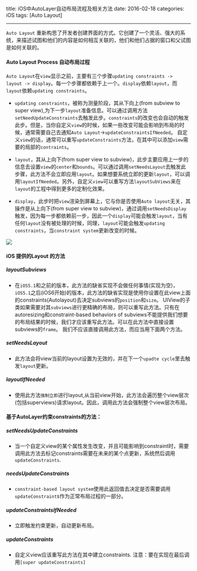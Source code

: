 title: iOS中AutoLayer自动布局流程及相关方法
date: 2016-02-18 
categories: iOS
tags: [Auto Layout]

---

`Auto Layout`  重新构思了开发者创建界面的方式。它创建了一个灵活、强大的系统，来描述试图和他们的内容是如何相互关联的，他们和他们占据的窗口和父试图是如何关联的。

<!-- more --> 

#### Auto Layout Process 自动布局过程

`Auto Layout`在`view`显示之前，主要有三个步骤`updating constraints -> layout -> display`。每一个步骤都依赖于上一个。`display`依赖`layout`，而`layout`依赖`updating constraints`。 

+ `updating constraints`，被称为测量阶段，其从下向上(from subview to super view),为下一步`layout`准备信息。可以通过调用方法`setNeedUpdateConstraints`去触发此步。`constraints`的改变也会自动的触发此步。但是，当你自定义`view`的时候，如果一些改变可能会影响到布局的时候，通常需要自己去通知`Auto Layout`->`updateConstraintsIfNeeded`。
自定义`view`的话，通常可以重写`updateConstraints`方法，在其中可以添加`view`需要的局部的`contraints`。

+ `layout`，其从上向下(from super view to subview)，此步主要应用上一步的信息去设置`view`的`center`和`bounds`。可以通过调用`setNeedsLayout`去触发此步骤，此方法不会立即应用`layout`。如果想要系统立即的更新`layout`，可以调用`layoutIfNeeded`。另外，自定义`view`可以重写方法`layoutSubViews`来在`layout`的工程中得到更多的定制化效果。

+ `display`，此步时把`view`渲染到屏幕上，它与你是否使用`Auto layout`无关，其操作是从上向下(from super view to subview)，通过调用`setNeedsDisplay`触发，因为每一步都依赖前一步，因此一个`display`可能会触发`layout`，当有任何`layout`没有被处理的时候，同理，`layout`可能会触发`updating constraints`，当`constraint system`更新改变的时候。


![](http://7xt3bw.com1.z0.glb.clouddn.com/4.png-water)

#### iOS 提供的Layout 的方法

##### layoutSubviews

- 在`iOS5.1`和之前的版本，此方法的缺省实现不会做任何事情(实现为空)，`iOS5.1`之后(iOS6开始)的版本，此方法的缺省实现是使用你设置在此view上面的constraints(Autolayout)去决定subviews的`position`和`size`。 UIView的子类如果需要对其`subviews`进行更精确的布局，则可以重写此方法。只有在autoresizing和constraint-based behaviors of subviews不能提供我们想要的布局结果的时候，我们才应该重写此方法。可以在此方法中直接设置subviews的`frame`。 我们不应该直接调用此方法，而应当用下面两个方法。

##### setNeedsLayout

- 此方法会将view当前的layout设置为无效的，并在下一个`upadte cycle`里去触发`layout`更新。

##### layoutIfNeeded

- 使用此方法`强制立即`进行layout,从当前view开始，此方法会遍历整个view层次(包括superviews)请求layout。因此，调用此方法会强制整个view层次布局。

#### 基于AutoLayer约束constraints的方法：

##### setNeedsUpdateConstraints

- 当一个自定义view的某个属性发生改变，并且可能影响到constraint时，需要调用此方法去标记constraints需要在未来的某个点更新，系统然后调用`updateConstraints`.

##### needsUpdateConstraints

- `constraint-based layout system`使用此返回值去决定是否需要调用`updateConstraint`s作为正常布局过程的一部分。

##### updateConstraintsIfNeeded

- 立即触发约束更新，自动更新布局。

##### updateConstraints

- 自定义view应该重写此方法在其中建立constraints. 注意：要在实现在最后调用`[super updateConstraints]`














